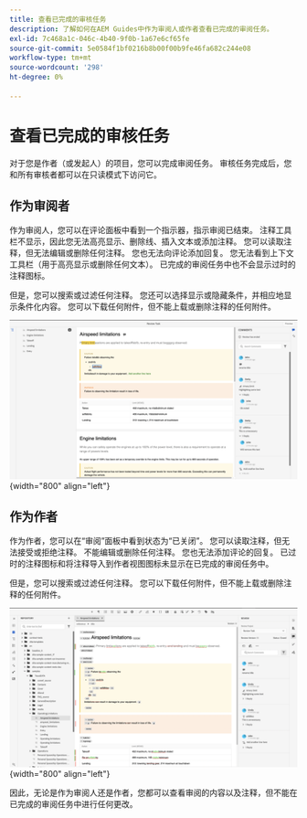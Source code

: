 ```yaml
---
title: 查看已完成的审核任务
description: 了解如何在AEM Guides中作为审阅人或作者查看已完成的审阅任务。
exl-id: 7c468a1c-046c-4b40-9f0b-1a67e6cf65fe
source-git-commit: 5e0584f1bf0216b8b00f00b9fe46fa682c244e08
workflow-type: tm+mt
source-wordcount: '298'
ht-degree: 0%

---
```


# 查看已完成的审核任务

对于您是作者（或发起人）的项目，您可以完成审阅任务。 审核任务完成后，您和所有审核者都可以在只读模式下访问它。

## 作为审阅者

作为审阅人，您可以在评论面板中看到一个指示器，指示审阅已结束。 注释工具栏不显示，因此您无法高亮显示、删除线、插入文本或添加注释。 您可以读取注释，但无法编辑或删除任何注释。 您也无法向评论添加回复。 您无法看到上下文工具栏（用于高亮显示或删除任何文本）。 已完成的审阅任务中也不会显示过时的注释图标。

但是，您可以搜索或过滤任何注释。 您还可以选择显示或隐藏条件，并相应地显示条件化内容。 您可以下载任何附件，但不能上载或删除注释的任何附件。

![](images/complete-task-reviewer.png){width="800" align="left"}


## 作为作者

作为作者，您可以在“审阅”面板中看到状态为“已关闭”。 您可以读取注释，但无法接受或拒绝注释。 不能编辑或删除任何注释。 您也无法添加评论的回复。 已过时的注释图标和将注释导入到作者视图图标未显示在已完成的审阅任务中。

但是，您可以搜索或过滤任何注释。 您可以下载任何附件，但不能上载或删除注释的任何附件。

![](images/completed-task-author.png){width="800" align="left"}

因此，无论是作为审阅人还是作者，您都可以查看审阅的内容以及注释，但不能在已完成的审阅任务中进行任何更改。

